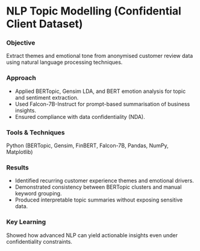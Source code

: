 # NLP Topic Modelling (Confidential Client Dataset)

### Objective
Extract themes and emotional tone from anonymised customer review data using natural language processing techniques.

### Approach
- Applied BERTopic, Gensim LDA, and BERT emotion analysis for topic and sentiment extraction.
- Used Falcon-7B-Instruct for prompt-based summarisation of business insights.
- Ensured compliance with data confidentiality (NDA).

### Tools & Techniques
Python (BERTopic, Gensim, FinBERT, Falcon-7B, Pandas, NumPy, Matplotlib)

### Results
- Identified recurring customer experience themes and emotional drivers.
- Demonstrated consistency between BERTopic clusters and manual keyword grouping.
- Produced interpretable topic summaries without exposing sensitive data.

### Key Learning
Showed how advanced NLP can yield actionable insights even under confidentiality constraints.

